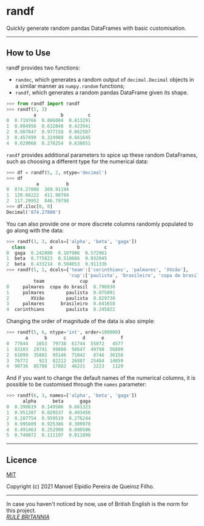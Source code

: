 # randf

Quickly generate random pandas DataFrames with basic customisation.

---
## How to Use

randf provides two functions:
- `randec`, which generates a random output of `decimal.Decimal` objects in a
  similar manner as `numpy.random` functions;
- `randf`, which generates a random pandas DataFrame given its shape.

```python
>>> from randf import randf
>>> randf(5, 3)
          a         b         c
0  0.719766  0.866084  0.813291
1  0.884956  0.632848  0.423941
2  0.987847  0.977158  0.062507
3  0.457499  0.324980  0.661645
4  0.029068  0.276254  0.638651
```

`randf` provides additional parameters to spice up these random DataFrames,
such as choosing a different type for the numerical data:

```python
>>> df = randf(5, 2, ntype='decimal')
>>> df
           a          b
0  874.27800  369.91194
1  120.66222  411.98784
2  117.29952  846.79798
>>> df.iloc[0, 0]
Decimal('874.27800')
```

You can also provide one or more discrete columns randomly populated to go
along with the data:

```python
>>> randf(3, 3, dcols=['alpha', 'beta', 'gaga'])
  class         a         b         c
0  gaga  0.242080  0.107986  0.572961
1  beta  0.775823  0.510886  0.932045
2  beta  0.433214  0.504053  0.911336
>>> randf(5, 1, dcols={'team':['corinthians', 'palmares', 'XVzão'],
                       'cup':['paulista', 'brasileiro', 'copa do brasil']})
          team             cup         a
0     palmares  copa do brasil  0.796930
1     palmares        paulista  0.075891
2        XVzão        paulista  0.829730
3     palmares      brasileiro  0.641658
4  corinthians        paulista  0.245822
```

Changing the order of magnitude of the data is also simple:

```python
>>> randf(5, 6, ntype='int', order=100000)
       a      b      c      d      e      f
0  77844   1653  79738  61744  55072   4577
1  83103  29741  99808  56647  49798  56809
2  61099  35802  95146  71042   8746  36158
3  76772    923  82212  26887  25484  14859
4  90736  85788  17882  46231   2223   1129
```

And if you want to change the default names of the numerical columns, it is
possible to be customised through the `names` parameter:

```python
>>> randf(6, 3, names=['alpha', 'beta', 'gaga'])
      alpha      beta      gaga
0  0.398819  0.149586  0.661323
1  0.951287  0.029537  0.493456
2  0.287754  0.959519  0.276244
3  0.995609  0.925386  0.309970
4  0.491463  0.252990  0.090506
5  0.748072  0.111197  0.011898
```

---
## Licence

[MIT](LICENCE)

Copyright (c) 2021 Manoel Elpidio Pereira de Queiroz Filho.

---
In case you haven't noticed by now, use of British English is the norm for this
project.<br>[*RULE BRITANNIA*](https://youtu.be/kSjFVH2Zc5E)